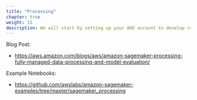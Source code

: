 ```yaml
---
title: "Processing"
chapter: true
weight: 15
description: We will start by setting up your AWS account to develop robot applications with AWS RoboMaker. 
---
```

Blog Post:
- https://aws.amazon.com/blogs/aws/amazon-sagemaker-processing-fully-managed-data-processing-and-model-evaluation/ 

Example Notebooks:
- https://github.com/awslabs/amazon-sagemaker-examples/tree/master/sagemaker_processing 

